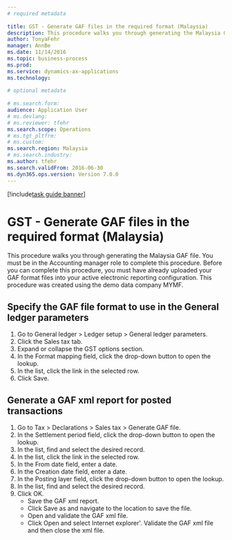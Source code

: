 ```yaml
--- 
# required metadata 
 
title: GST - Generate GAF files in the required format (Malaysia)
description: This procedure walks you through generating the Malaysia GAF file. 
author: TonyaFehr 
manager: AnnBe 
ms.date: 11/14/2016
ms.topic: business-process 
ms.prod:  
ms.service: dynamics-ax-applications 
ms.technology:  
 
# optional metadata 
 
# ms.search.form:   
audience: Application User 
# ms.devlang:  
# ms.reviewer: tfehr 
ms.search.scope: Operations 
# ms.tgt_pltfrm:  
# ms.custom:  
ms.search.region: Malaysia
# ms.search.industry: 
ms.author: tfehr 
ms.search.validFrom: 2016-06-30 
ms.dyn365.ops.version: Version 7.0.0 
---
```


[!include[task guide banner](../../includes/task-guide-banner.md)]

# GST - Generate GAF files in the required format (Malaysia)

This procedure walks you through generating the Malaysia GAF file. You must be in the Accounting manager role to complete this procedure.  Before you can complete this procedure, you must have already uploaded your GAF format files into your active electronic reporting configuration. This procedure was created using the demo data company MYMF.


## Specify the GAF file format to use in the General ledger parameters
1. Go to General ledger > Ledger setup > General ledger parameters.
2. Click the Sales tax tab.
3. Expand or collapse the GST options section.
4. In the Format mapping field, click the drop-down button to open the lookup.
5. In the list, click the link in the selected row.
6. Click Save.

## Generate a GAF xml report for posted transactions
1. Go to Tax > Declarations > Sales tax > Generate GAF file.
2. In the Settlement period field, click the drop-down button to open the lookup.
3. In the list, find and select the desired record.
4. In the list, click the link in the selected row.
5. In the From date field, enter a date.
6. In the Creation date field, enter a date.
7. In the Posting layer field, click the drop-down button to open the lookup.
8. In the list, find and select the desired record.
9. Click OK.
    * Save the GAF xml report.  
    * Click Save as and navigate to the location to save the file.    
    * Open and validate the GAF xml file.  
    * Click Open and select Internet explorer'.  Validate the GAF xml file and then close the xml file.    

